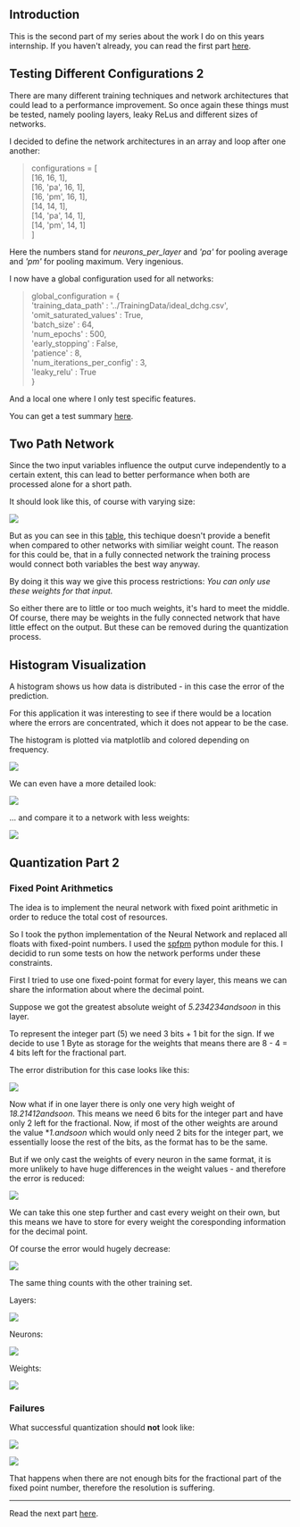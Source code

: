 ## Introduction

This is the second part of my series about the work I do on this years internship.
If you haven't already, you can read the first part [here](../2020_08_03/entry.html).


## Testing Different Configurations 2

There are many different training techniques and network architectures that could lead to a performance improvement. So once again these things must be tested, namely pooling layers, leaky ReLus and different sizes of networks.

I decided to define the network architectures in an array and loop after one another:

> configurations = [ <br>
	[16, 16, 1], <br>
	[16, 'pa', 16, 1], <br>
	[16, 'pm', 16, 1], <br>
	[14, 14, 1], <br>
	[14, 'pa', 14, 1], <br>
	[14, 'pm', 14, 1] <br>
]

Here the numbers stand for *neurons\_per\_layer* and *'pa'* for pooling average and *'pm'* for pooling maximum. Very ingenious.

I now have a global configuration used for all networks:

> global\_configuration = { <br>
	'training\_data\_path' : '../TrainingData/ideal\_dchg.csv', <br>
	'omit\_saturated\_values' : True, <br>
	'batch\_size' : 64, <br>
	'num\_epochs' : 500, <br>
	'early\_stopping' : False, <br>
	'patience' : 8, <br>
	'num\_iterations\_per\_config' : 3, <br>
	'leaky\_relu' : True <br>
}

And a local one where I only test specific features.

You can get a test summary [here](table_3.html).

## Two Path Network

Since the two input variables influence the output curve independently to a certain extent, this can lead to better performance when both are processed alone for a short path.

It should look like this, of course with varying size:

![](two_path_network.svg)

But as you can see in this [table](summary_twoPathNetwork_5_iterations.html), this techique doesn't provide a benefit when compared to other networks with similiar weight count. The reason for this could be, that in a fully connected network the training process would connect both variables the best way anyway. 

By doing it this way we give this process restrictions: *You can only use these weights for that input.*

So either there are to little or too much weights, it's hard to meet the middle.
Of course, there may be weights in the fully connected network that have little effect on the output. But these can be removed during the quantization process.

## Histogram Visualization

A histogram shows us how data is distributed - in this case the error of the prediction.

For this application it was interesting to see if there would be a location where the errors are concentrated, which it does not appear to be the case.

The histogram is plotted via matplotlib and colored depending on frequency.

![](Histogram_good_1.png)

We can even have a more detailed look:

![](Histogram_good_2.png)

... and compare it to a network with less weights:

![](Histogram_bad_1.png)

## Quantization Part 2

### Fixed Point Arithmetics

The idea is to implement the neural network with fixed point arithmetic in order to reduce the total cost of resources.

So I took the python implementation of the Neural Network and replaced all floats with fixed-point numbers. I used the [spfpm](https://pypi.org/project/spfpm/) python module for this. I decidid to run some tests on how the network performs under these constraints.


First I tried to use one fixed-point format for every layer, this means we can share the information about where the decimal point.

Suppose we got the greatest absolute weight of *5.234234andsoon* in this layer.

To represent the integer part (5) we need 3 bits + 1 bit for the sign.
If we decide to use 1 Byte as storage for the weights that means there are 8 - 4 = 4 bits left for the fractional part.

The error distribution for this case looks like this:

![](Figure_quantized_layers.png)

Now what if in one layer there is only one very high weight of *18.21412andsoon*.
This means we need 6 bits for the integer part and have only 2 left for the fractional.
Now, if most of the other weights are around the value **1.andsoon* which would only need 2 bits for the integer part, we essentially loose the rest of the bits, as the format has to be the same.

But if we only cast the weights of every neuron in the same format, it is more unlikely to have huge differences in the weight values - and therefore the error is reduced:

![](Figure_quantized_neurons.png)

We can take this one step further and cast every weight on their own, but this means we have to store for every weight the coresponding information for the decimal point.

Of course the error would hugely decrease:

![](Figure_quantized_weights.png)


The same thing counts with the other training set.

Layers:


![](Figure_quantized_layers_chg.png)

Neurons:


![](Figure_quantized_neurons_chg.png)

Weights:


![](Figure_quantized_weights_chg.png)


### Failures

What successful quantization should **not** look like:

![](Figure_unsuccessful_quantization_1.png)

![](Figure_unsuccessful_quantization_2.png)

That happens when there are not enough bits for the fractional part of the fixed point number, therefore the resolution is suffering.

---
Read the next part [here](../2020_08_17/entry.html).